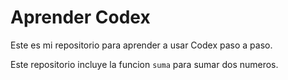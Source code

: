 # Aprender Codex
Este es mi repositorio para aprender a usar Codex paso a paso.

Este repositorio incluye la funcion `suma` para sumar dos numeros.

